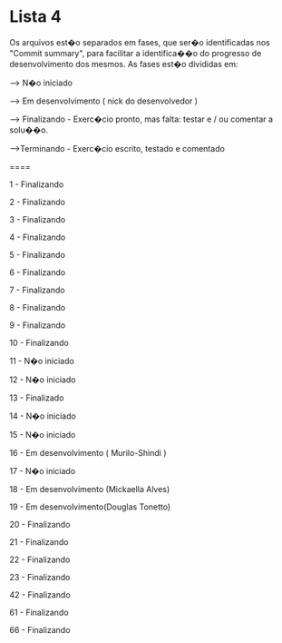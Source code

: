 Lista 4
====

Os arquivos est�o separados em fases, que ser�o identificadas nos "Commit summary", para facilitar a identifica��o do progresso de desenvolvimento dos mesmos. As fases est�o divididas em:

--> N�o iniciado

--> Em desenvolvimento ( nick do desenvolvedor )

--> Finalizando - Exerc�cio pronto, mas falta: testar e / ou comentar a solu��o.

-->Terminando - Exerc�cio escrito, testado e comentado


====

1 - Finalizando

2 - Finalizando

3 - Finalizando

4 - Finalizando

5 - Finalizando

6 - Finalizando

7 - Finalizando

8 - Finalizando

9 - Finalizando

10 - Finalizando

11 - N�o iniciado

12 - N�o iniciado

13 - Finalizado

14 - N�o iniciado

15 - N�o iniciado

16 - Em desenvolvimento ( Murilo-Shindi )

17 - N�o iniciado

18 - Em desenvolvimento (Mickaella Alves)

19 - Em desenvolvimento(Douglas Tonetto)

20 - Finalizando

21 - Finalizando

22 - Finalizando

23 - Finalizando

42 - Finalizando

61 - Finalizando

66 - Finalizando
